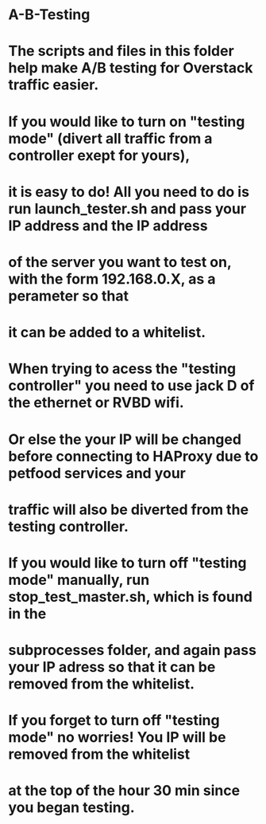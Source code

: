 # A-B-Testing


# The scripts and files in this folder help make A/B testing for Overstack traffic easier. 
# If you would like to turn on "testing mode" (divert all traffic from a controller exept for yours),
# it is easy to do! All you need to do is run launch_tester.sh and pass your IP address and the IP address 
# of the server you want to test on, with the form 192.168.0.X, as a perameter so that
# it can be added to a whitelist.

# When trying to acess the "testing controller" you need to use jack D of the ethernet or RVBD wifi. 
# Or else the your IP will be changed before connecting to HAProxy due to petfood services and your
# traffic will also be diverted from the testing controller. 

# If you would like to turn off "testing mode" manually, run stop_test_master.sh, which is found in the 
# subprocesses folder, and again pass your IP adress so that it can be removed from the whitelist.

# If you forget to turn off "testing mode" no worries! You IP will be removed from the whitelist
# at the top of the hour 30 min since you began testing.
